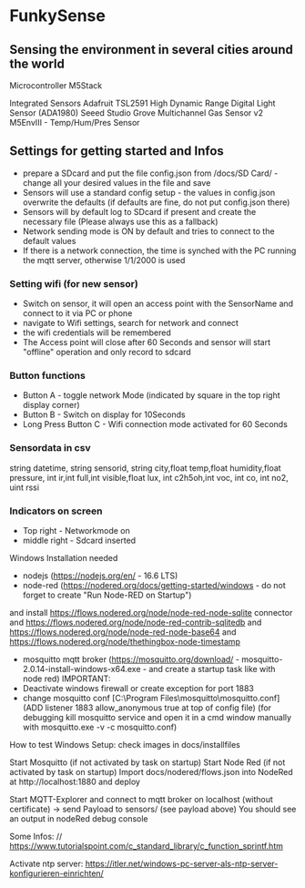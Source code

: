 # FunkySense
## Sensing the environment in several cities around the world

Microcontroller
M5Stack

Integrated Sensors
Adafruit TSL2591 High Dynamic Range Digital Light Sensor (ADA1980)
Seeed Studio Grove Multichannel Gas Sensor v2
M5EnvIII - Temp/Hum/Pres Sensor

## Settings for getting started and Infos
- prepare a SDcard and put the file config.json from /docs/SD Card/ - change all your desired values in the file and save
- Sensors will use a standard config setup - the values in config.json overwrite the defaults (if defaults are fine, do not put config.json there)
- Sensors will by default log to SDcard if present and create the necessary file (Please always use this as a fallback)
- Network sending mode is ON by default and tries to connect to the default values
- If there is a network connection, the time is synched with the PC running the mqtt server, otherwise 1/1/2000 is used
### Setting wifi (for new sensor)
- Switch on sensor, it will open an access point with the SensorName and connect to it via PC or phone
- navigate to Wifi settings, search for network and connect
- the wifi credentials will be remembered
- The Access point will close after 60 Seconds and sensor will start "offline" operation and only record to sdcard
### Button functions
- Button A - toggle network Mode (indicated by square in the top right display corner)
- Button B - Switch on display for 10Seconds
- Long Press Button C - Wifi connection mode activated for 60 Seconds 

### Sensordata in csv
string datetime, string sensorid, string city,float temp,float humidity,float pressure, int ir,int full,int visible,float lux, int c2h5oh,int voc, int co, int no2, uint rssi

### Indicators on screen
- Top right - Networkmode on
- middle right - Sdcard inserted

Windows Installation needed
- nodejs (https://nodejs.org/en/ - 16.6 LTS)
- node-red (https://nodered.org/docs/getting-started/windows - do not forget to create "Run Node-RED on Startup")

and install https://flows.nodered.org/node/node-red-node-sqlite connector and https://flows.nodered.org/node/node-red-contrib-sqlitedb and https://flows.nodered.org/node/node-red-node-base64 and https://flows.nodered.org/node/thethingbox-node-timestamp

- mosquitto mqtt broker (https://mosquitto.org/download/ - mosquitto-2.0.14-install-windows-x64.exe - and create a startup task like with node red)
IMPORTANT: 
- Deactivate windows firewall or create exception for port 1883
- change mosquitto conf [C:\Program Files\mosquitto\mosquitto.conf] (ADD listener 1883 allow_anonymous true at top of config file)
(for debugging kill mosquitto service and open it in a cmd window manually with mosquitto.exe -v -c mosquitto.conf)

How to test Windows Setup: check images in docs/installfiles

Start Mosquitto (if not activated by task on startup)
Start Node Red (if not activated by task on startup)
Import docs/nodered/flows.json into NodeRed at http://localhost:1880 and deploy

Start MQTT-Explorer and connect to mqtt broker on localhost (without certificate) -> send Payload to sensors/ (see payload above)
You should see an output in nodeRed debug console 


Some Infos:
// https://www.tutorialspoint.com/c_standard_library/c_function_sprintf.htm

Activate ntp server:
https://itler.net/windows-pc-server-als-ntp-server-konfigurieren-einrichten/